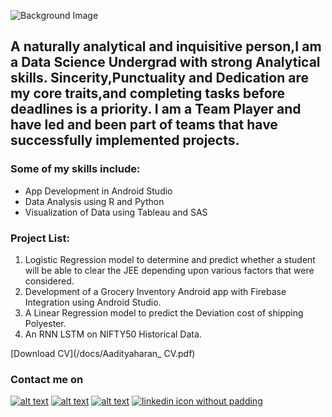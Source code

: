 

![Background Image](https://cdn.vox-cdn.com/uploads/chorus_asset/file/19167110/DigiTale_v2_Landscape.0.png)


## A naturally analytical and inquisitive person,I am a Data Science Undergrad with strong Analytical skills. Sincerity,Punctuality and Dedication are my core traits,and completing tasks before deadlines is a priority. I am a Team Player and have led and been part of teams that have successfully implemented projects.

### Some of my skills include:
- App Development in Android Studio
- Data Analysis using R and Python
- Visualization of Data using Tableau and SAS

### Project List:
1. Logistic Regression model to determine and predict whether a student will be able to clear the JEE depending upon various factors that were considered.
2. Development of a Grocery Inventory Android app with Firebase Integration using Android Studio.
3. A Linear Regression model to predict the Deviation cost of shipping Polyester.
4. An RNN LSTM on NIFTY50 Historical Data.








[Download CV](/docs/Aadityaharan_ CV.pdf)

### Contact me on

[![alt text][1.1]][1]
[![alt text][2.1]][2]
[![alt text][3.1]][3]
[![][4.1]][4]





[1.1]: http://i.imgur.com/wWzX9uB.png (twitter icon without padding)
[2.1]: http://i.imgur.com/fep1WsG.png (facebook icon without padding)
[3.1]: http://i.imgur.com/9I6NRUm.png (github icon without padding)
[4.1]: /thumbnails/LI-In-Bug.png (linkedin icon without padding)





[1]: https://twitter.com/aadiharan99
[2]: https://www.facebook.com/aaditya.haran
[3]: https://twitter.com/aadiharan99
[4]: https://www.linkedin.com/in/aadityaharan-ganesh-22b831168/










